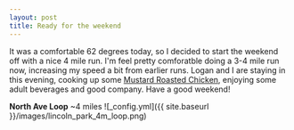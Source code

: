 ```yaml
---
layout: post
title: Ready for the weekend
---
```


It was a comfortable 62 degrees today, so I decided to start the weekend off with a nice 4 mile run. I'm feel pretty comforatble doing a 3-4 mile run now, increasing my speed a bit from earlier runs. Logan and I are staying in this evening, cooking up some [Mustard Roasted Chicken](https://theviewfromgreatisland.com/ina-gartens-mustard-roasted-chicken/), enjoying some adult beverages and good company. Have a good weekend!

**North Ave Loop** ~4 miles
![_config.yml]({{ site.baseurl }}/images/lincoln_park_4m_loop.png)
